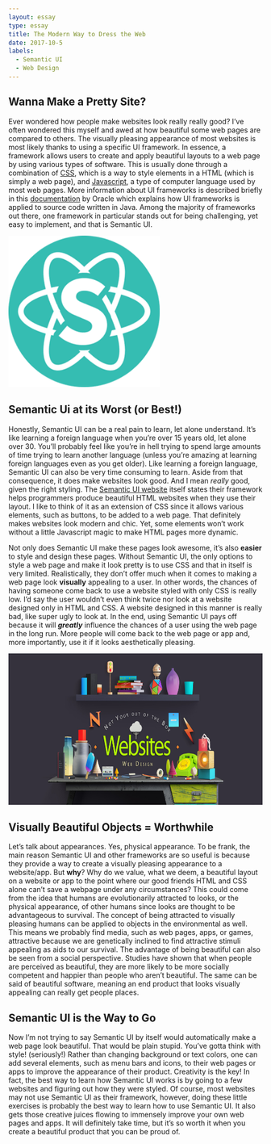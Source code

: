 ```yaml
---
layout: essay
type: essay
title: The Modern Way to Dress the Web
date: 2017-10-5
labels:
  - Semantic UI
  - Web Design
---
```


## Wanna Make a Pretty Site?

Ever wondered how people make websites look really really good? I’ve often wondered this myself and awed at how beautiful some web pages are compared to others. The visually pleasing appearance of most websites is most likely thanks to using a specific UI framework. In essence, a framework allows users to create and apply beautiful layouts to a web page by using various types of software. This is usually done through a combination of [CSS](https://www.w3schools.com/css/css_intro.asp), which is a way to style elements in a HTML (which is simply a web page), and [Javascript](https://www.w3schools.com/js/), a type of computer language used by most web pages. More information about UI frameworks is described briefly in this [documentation](https://docs.oracle.com/cd/E12517_01/back_office/pdf/141/html/pos_impg2/uiframework.htm) by Oracle which explains how UI frameworks is applied to source code written in Java. Among the majority of frameworks out there, one framework in particular stands out for being challenging, yet easy to implement, and that is Semantic UI.

<img class="ui left floated image" width="300" src="../images/semantic-ui.png">

## Semantic Ui at its Worst (or Best!)

Honestly, Semantic UI can be a real pain to learn, let alone understand. It’s like learning a foreign language when you’re over 15 years old, let alone over 30. You’ll probably feel like you’re in hell trying to spend large amounts of time trying to learn another language (unless you’re amazing at learning foreign languages even as you get older). Like learning a foreign language, Semantic UI can also be very time consuming to learn. Aside from that consequence, it does make websites look good. And I mean *really* good, given the right styling. The [Semantic UI website](https://semantic-ui.com/) itself states their framework helps programmers produce beautiful HTML websites when they use their layout. I like to think of it as an extension of CSS since it allows various elements, such as buttons, to be added to a web page. That definitely makes websites look modern and chic. Yet, some elements won’t work without a little Javascript magic to make HTML pages more dynamic. 

Not only does Semantic UI make these pages look awesome, it’s also **easier** to style and design these pages. Without Semantic UI, the only options to style a web page and make it look pretty is to use CSS and that in itself is very limited. Realistically, they don’t offer much when it comes to making a web page look **visually** appealing to a user. In other words, the chances of having someone come back to use a website styled with only CSS is really low. I’d say the user wouldn’t even think twice nor look at a website designed only in HTML and CSS. A website designed in this manner is really bad, like super ugly to look at. In the end, using Semantic UI pays off because it will **_greatly_** influence the chances of a user using the web page in the long run. More people will come back to the web page or app and, more importantly, use it if it looks aesthetically pleasing.       

<p align="center">
  <img height="300" src="../images/web-design.jpg">
</p>

## Visually Beautiful Objects = Worthwhile

Let’s talk about appearances. Yes, physical appearance. To be frank, the main reason Semantic UI and other frameworks are so useful is because they provide a way to create a visually pleasing appearance to a website/app. But **why**? Why do we value, what we deem, a beautiful layout on a website or app to the point where our good friends HTML and CSS alone can’t save a webpage under any circumstances? This could come from the idea that humans are evolutionarily attracted to looks, or the physical appearance, of other humans since looks are thought to be advantageous to survival. The concept of being attracted to visually pleasing humans can be applied to objects in the environmental as well. This means we probably find media, such as web pages, apps, or games, attractive because we are genetically inclined to find attractive stimuli appealing as aids to our survival. The advantage of being beautiful can also be seen from a social perspective. Studies have shown that when people are perceived as beautiful, they are more likely to be more socially competent and happier than people who aren’t beautiful. The same can be said of beautiful software, meaning an end product that looks visually appealing can really get people places.  

## Semantic UI is the Way to Go

Now I’m not trying to say Semantic UI by itself would automatically make a web page look beautiful. That would be plain stupid. You’ve gotta think with style! (seriously!) Rather than changing background or text colors, one can add several elements, such as menu bars and icons, to their web pages or apps to improve the appearance of their product. Creativity is the key! In fact, the best way to learn how Semantic UI works is by going to a few websites and figuring out how they were styled. Of course, most websites may not use Semantic UI as their framework, however, doing these little exercises is probably the best way to learn how to use Semantic UI. It also gets those creative juices flowing to immensely improve your own web pages and apps. It will definitely take time, but it’s so worth it when you create a beautiful product that you can be proud of.  
